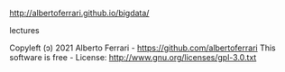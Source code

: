 http://albertoferrari.github.io/bigdata/

lectures

Copyleft (ɔ) 2021 Alberto Ferrari - https://github.com/albertoferrari This software is free - License: http://www.gnu.org/licenses/gpl-3.0.txt
